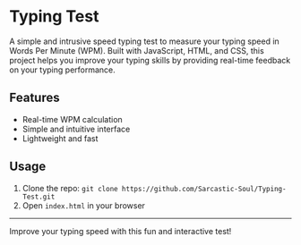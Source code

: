 # Typing Test

A simple and intrusive speed typing test to measure your typing speed in Words Per Minute (WPM). Built with JavaScript, HTML, and CSS, this project helps you improve your typing skills by providing real-time feedback on your typing performance.

## Features

- Real-time WPM calculation
- Simple and intuitive interface
- Lightweight and fast

## Usage

1. Clone the repo: `git clone https://github.com/Sarcastic-Soul/Typing-Test.git`
2. Open `index.html` in your browser

---

Improve your typing speed with this fun and interactive test!
